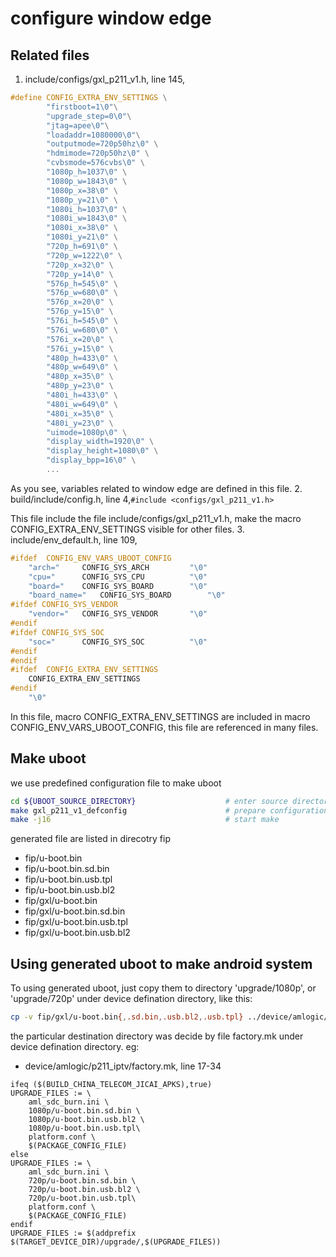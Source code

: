 # configure window edge
## Related files
1. include/configs/gxl_p211_v1.h, line 145,
```c
#define CONFIG_EXTRA_ENV_SETTINGS \
        "firstboot=1\0"\
        "upgrade_step=0\0"\
        "jtag=apee\0"\
        "loadaddr=1080000\0"\
        "outputmode=720p50hz\0" \
        "hdmimode=720p50hz\0" \
        "cvbsmode=576cvbs\0" \
        "1080p_h=1037\0" \
        "1080p_w=1843\0" \
        "1080p_x=38\0" \
        "1080p_y=21\0" \
        "1080i_h=1037\0" \
        "1080i_w=1843\0" \
        "1080i_x=38\0" \
        "1080i_y=21\0" \
        "720p_h=691\0" \
        "720p_w=1222\0" \
        "720p_x=32\0" \
        "720p_y=14\0" \
        "576p_h=545\0" \
        "576p_w=680\0" \
        "576p_x=20\0" \
        "576p_y=15\0" \
        "576i_h=545\0" \
        "576i_w=680\0" \
        "576i_x=20\0" \
        "576i_y=15\0" \
        "480p_h=433\0" \
        "480p_w=649\0" \
        "480p_x=35\0" \
        "480p_y=23\0" \
        "480i_h=433\0" \
        "480i_w=649\0" \
        "480i_x=35\0" \
        "480i_y=23\0" \
        "uimode=1080p\0" \
        "display_width=1920\0" \
        "display_height=1080\0" \
        "display_bpp=16\0" \
        ...
```
As you see, variables related to window edge are defined in this file.
2. build/include/config.h, line 4,`#include <configs/gxl_p211_v1.h>`

This file include the file include/configs/gxl_p211_v1.h, make the macro CONFIG_EXTRA_ENV_SETTINGS visible for other files.
3. include/env_default.h, line 109,
```c
#ifdef  CONFIG_ENV_VARS_UBOOT_CONFIG                        
    "arch="     CONFIG_SYS_ARCH         "\0"                
    "cpu="      CONFIG_SYS_CPU          "\0"                
    "board="    CONFIG_SYS_BOARD        "\0"                
    "board_name="   CONFIG_SYS_BOARD        "\0"            
#ifdef CONFIG_SYS_VENDOR                                    
    "vendor="   CONFIG_SYS_VENDOR       "\0"                
#endif                                                      
#ifdef CONFIG_SYS_SOC                                       
    "soc="      CONFIG_SYS_SOC          "\0"                
#endif                                                      
#endif                                                      
#ifdef  CONFIG_EXTRA_ENV_SETTINGS                           
    CONFIG_EXTRA_ENV_SETTINGS                               
#endif                                                      
    "\0"
```

In this file, macro CONFIG_EXTRA_ENV_SETTINGS are included in macro CONFIG_ENV_VARS_UBOOT_CONFIG, this file are referenced in many files.

## Make uboot
we use predefined configuration file to make uboot
```sh
cd ${UBOOT_SOURCE_DIRECTORY}                    # enter source directory
make gxl_p211_v1_defconfig                      # prepare configuration file
make -j16                                       # start make
```

generated file are listed in direcotry fip
- fip/u-boot.bin
- fip/u-boot.bin.sd.bin   
- fip/u-boot.bin.usb.tpl
- fip/u-boot.bin.usb.bl2
- fip/gxl/u-boot.bin
- fip/gxl/u-boot.bin.sd.bin   
- fip/gxl/u-boot.bin.usb.tpl
- fip/gxl/u-boot.bin.usb.bl2

## Using generated uboot to make android system

To using generated uboot, just copy them to directory 'upgrade/1080p', or 'upgrade/720p' under device defination directory, like this:

```sh
cp -v fip/gxl/u-boot.bin{,.sd.bin,.usb.bl2,.usb.tpl} ../device/amlogic/p201_iptv/upgrade/1080p
```
the particular destination directory was decide by file factory.mk under device defination directory.
eg:
- device/amlogic/p211_iptv/factory.mk, line 17-34

```
ifeq ($(BUILD_CHINA_TELECOM_JICAI_APKS),true)
UPGRADE_FILES := \
    aml_sdc_burn.ini \
    1080p/u-boot.bin.sd.bin \
    1080p/u-boot.bin.usb.bl2 \
    1080p/u-boot.bin.usb.tpl\
    platform.conf \
    $(PACKAGE_CONFIG_FILE)
else
UPGRADE_FILES := \
    aml_sdc_burn.ini \
    720p/u-boot.bin.sd.bin \
    720p/u-boot.bin.usb.bl2 \
    720p/u-boot.bin.usb.tpl\
    platform.conf \
    $(PACKAGE_CONFIG_FILE)
endif
UPGRADE_FILES := $(addprefix $(TARGET_DEVICE_DIR)/upgrade/,$(UPGRADE_FILES))
```